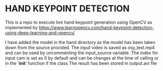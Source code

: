 # HAND KEYPOINT DETECTION

This is a repo to execute live hand keypoint generation using OpenCV as implemented by https://www.learnopencv.com/hand-keypoint-detection-using-deep-learning-and-opencv/

I have added the model in the hand directory as the model has been taken down from the source provided.
The input video is saved as osy_test.mp4 and can be used by uncommenting the input_source variable.
The index for input cam is set as 0 by default and can be changes at the time of calling or in the '__init__' function if the class
The result has been stored in output.avi file

